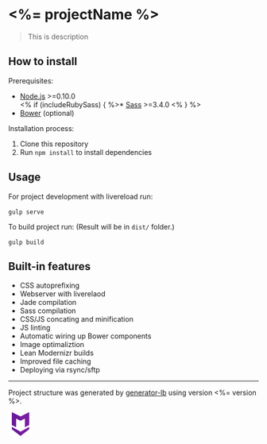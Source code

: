 # <%= projectName %>

> This is description 

## How to install

Prerequisites:
* [Node.js](http://nodejs.org/) >=0.10.0  
<% if (includeRubySass) { %>* [Sass](http://sass-lang.com/) >=3.4.0  <% } %>
* [Bower](http://bower.io/) (optional)

Installation process:
1. Clone this repository
2. Run ```npm install``` to install dependencies

## Usage

For project development with livereload run:
```
gulp serve
```

To build project run: (Result will be in ```dist/``` folder.)
```
gulp build
```


## Built-in features

* CSS autoprefixing
* Webserver with liverelaod
* Jade compilation
* Sass compilation
* CSS/JS concating and minification
* JS linting
* Automatic wiring up Bower components
* Image optimaliztion
* Lean Modernizr builds
* Improved file caching
* Deploying via rsync/sftp

---

Project structure was generated by [generator-lb](https://github.com/lightingbeetle/generator-lb) using version <%= version %>.  
 
[![Lighting Beetle](https://github.com/adam-p/markdown-here/raw/master/src/common/images/icon48.png "Lighting Beetle")](http://www.lbstudio.sk)